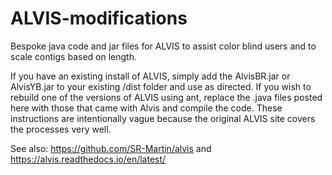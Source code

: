 # ALVIS-modifications
Bespoke java code and jar files for ALVIS to assist color blind users and to scale contigs based on length.

If you have an existing install of ALVIS, simply add the AlvisBR.jar or AlvisYB.jar to your existing /dist folder and use as directed.
If you wish to rebuild one of the versions of ALVIS using ant, replace the .java files posted here with those that came with Alvis and compile the code.
These instructions are intentionally vague because the original ALVIS site covers the processes very well.

See also: https://github.com/SR-Martin/alvis and https://alvis.readthedocs.io/en/latest/
